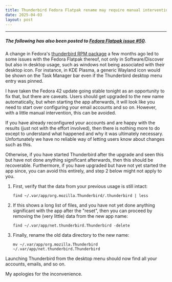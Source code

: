```yaml
---
title: Thunderbird Fedora Flatpak rename may require manual intervention
date: 2025-04-03
layout: post
---
```

---
##### The following has also been posted to [Fedora Flatpak issue #50](https://gitlab.com/fedora/sigs/flatpak/fedora-flatpaks/-/issues/50).

A change in Fedora's [thunderbird RPM package](https://src.fedoraproject.org/rpms/thunderbird/c/8e08ed42a33c661d8c122e30b2d4dd2ec399187b) a few months ago led to some issues with the Fedora Flatpak thereof, not only in Software/Discover but also in desktop usage, such as windows not being associated with their desktop icon.  For instance, in KDE Plasma, a generic Wayland icon would be shown on the Task Manager bar even if the Thunderbird desktop menu entry was pinned.

I have taken the Fedora 42 update going stable tonight as an opportunity to fix that, but there are caveats.  Users should get upgraded to the new name automatically, but when starting the app afterwards, it will look like you need to start over configuring your email accounts and so on.  However, with a little manual intervention, this can be avoided.

If you have already reconfigured your accounts and are happy with the results (just not with the effort involved), then there is nothing more to do except to understand what happened and why it was ultimately necessary.  Unfortunately we have no reliable way of letting users know about changes such as this.

Otherwise, if you have started Thunderbird after the upgrade and seen this but have not done anything significant afterwards, then this should be recoverable.  Furthermore, if you have upgraded but have not yet started the app since, you can avoid this entirely, and step 2 below might not apply to you.

1. First, verify that the data from your previous usage is still intact:  
 
    ```
    find ~/.var/app/org.mozilla.Thunderbird/.thunderbird | less
    ```

2. If this shows a long list of files, and you have not yet done anything significant with the app after the "reset", then you can proceed by    removing the (very little) data from the new app name:  

    ```
    find ~/.var/app/net.thunderbird.Thunderbird -delete
    ```

3. Finally, rename the old data directory to the new name:  

   ```
   mv ~/.var/app/org.mozilla.Thunderbird ~/.var/app/net.thunderbird.Thunderbird
   ```

Launching Thunderbird from the desktop menu should now find all your accounts, emails, and so on.

My apologies for the inconvenience.
